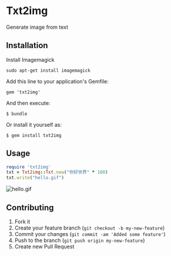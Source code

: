 # Txt2img

Generate image from text

## Installation

Install Imagemagick 

    sudo apt-get install imagemagick

Add this line to your application's Gemfile:

    gem 'txt2img'

And then execute:

    $ bundle

Or install it yourself as:

    $ gem install txt2img

## Usage

```ruby
require 'txt2img'
txt = Txt2img::Txt.new("你好世界" * 100)
txt.write("hello.gif")
```

![hello.gif](http://dl.iteye.com/upload/attachment/0063/4250/34a1f8b8-2532-3c42-a0ed-fe49db580bca.gif)

## Contributing

1. Fork it
2. Create your feature branch (`git checkout -b my-new-feature`)
3. Commit your changes (`git commit -am 'Added some feature'`)
4. Push to the branch (`git push origin my-new-feature`)
5. Create new Pull Request
